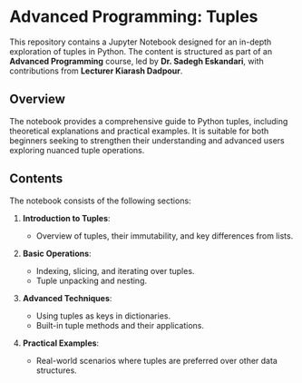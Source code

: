 # Advanced Programming: Tuples

This repository contains a Jupyter Notebook designed for an in-depth exploration of tuples in Python. The content is structured as part of an **Advanced Programming** course, led by **Dr. Sadegh Eskandari**, with contributions from **Lecturer Kiarash Dadpour**.

## Overview

The notebook provides a comprehensive guide to Python tuples, including theoretical explanations and practical examples. It is suitable for both beginners seeking to strengthen their understanding and advanced users exploring nuanced tuple operations.

## Contents

The notebook consists of the following sections:

1. **Introduction to Tuples**:
   - Overview of tuples, their immutability, and key differences from lists.

2. **Basic Operations**:
   - Indexing, slicing, and iterating over tuples.
   - Tuple unpacking and nesting.

3. **Advanced Techniques**:
   - Using tuples as keys in dictionaries.
   - Built-in tuple methods and their applications.

4. **Practical Examples**:
   - Real-world scenarios where tuples are preferred over other data structures.


